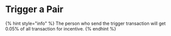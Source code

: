 # Trigger a Pair

{% hint style="info" %}
The person who send the trigger transaction will get 0.05% of all transaction for incentive.
{% endhint %}
